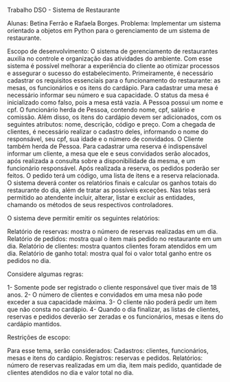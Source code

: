 Trabalho DSO - Sistema de Restaurante

Alunas: Betina Ferrão e Rafaela Borges.
Problema: 
Implementar um sistema orientado a objetos em Python para o gerenciamento de um sistema de restaurante.

Escopo de desenvolvimento: 
O sistema de gerenciamento de restaurantes auxilia no controle e organização das atividades do ambiente. Com esse sistema é possível melhorar a experiência do cliente ao otimizar processos e assegurar o sucesso do estabelecimento.
Primeiramente, é necessário cadastrar os requisitos essenciais para o funcionamento do restaurante: as mesas, os funcionários e os itens do cardápio. Para cadastrar uma mesa é necessário informar seu número e sua capacidade. O status da mesa é inicializado como falso, pois a mesa está vazia. A Pessoa possui um nome e cpf. O funcionário herda de Pessoa, contendo nome, cpf, salário e comissão. Além disso, os itens do cardápio devem ser adicionados, com os seguintes atributos: nome, descrição, código e preço.
Com a chegada de clientes, é necessário realizar o cadastro deles, informando o nome do responsável, seu cpf, sua idade e o número de convidados. O Cliente também herda de Pessoa. Para cadastrar uma reserva é indispensável informar um cliente, a mesa que ele e seus convidados serão alocados, após realizada a consulta sobre a disponibilidade da mesma, e um funcionário responsável. Após realizada a reserva, os pedidos poderão ser feitos. O pedido terá um código, uma lista de itens e a reserva relacionada. O sistema deverá conter os relatórios finais e calcular os ganhos totais do restaurante do dia, além de tratar as possíveis exceções.
Nas telas será permitido ao atendente incluir, alterar, listar e excluir as entidades, chamando os métodos de seus respectivos controladores.

O sistema deve permitir emitir os seguintes relatórios:

Relatório de reservas: mostra o número de reservas realizadas em um dia.
Relatório de pedidos: mostra qual o item mais pedido no restaurante em um dia.
Relatório de clientes: mostra quantos clientes foram atendidos em um dia.
Relatório de ganho total: mostra qual foi o valor total ganho entre os pedidos no dia.

Considere algumas regras:

1- Somente pode ser registrado o cliente responsável que tiver mais de 18 anos.
2- O número de clientes e convidados em uma mesa não pode exceder a sua capacidade máxima.
3- O cliente não poderá pedir um item que não consta no cardápio.
4- Quando o dia finalizar, as listas de clientes, reservas e pedidos deverão ser zeradas e os funcionários, mesas e itens do cardápio mantidos.

Restrições de escopo: 

Para esse tema, serão considerados:
Cadastros: clientes, funcionários, mesas e itens do cardápio.
Registros: reservas e pedidos.
Relatórios: número de reservas realizadas em um dia, item mais pedido, quantidade de clientes atendidos no dia e valor total no dia.

